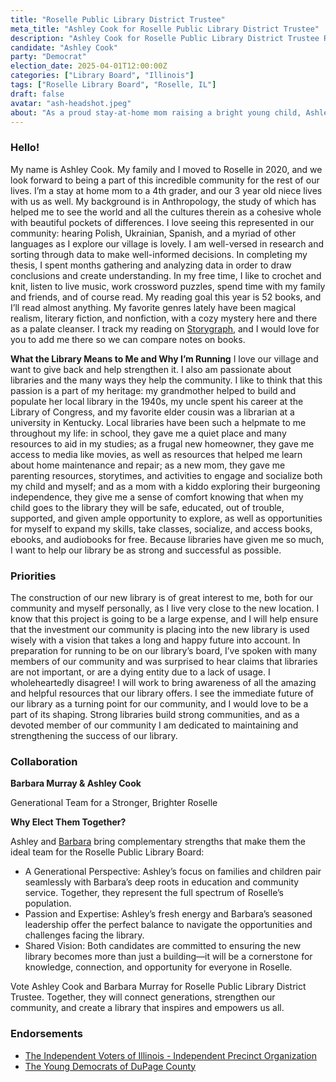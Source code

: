 ```yaml
---
title: "Roselle Public Library District Trustee"
meta_title: "Ashley Cook for Roselle Public Library District Trustee"
description: "Ashley Cook for Roselle Public Library District Trustee Roselle, IL April 1 Election Library Board"
candidate: "Ashley Cook"
party: "Democrat"
election_date: 2025-04-01T12:00:00Z
categories: ["Library Board", "Illinois"]
tags: ["Roselle Library Board", "Roselle, IL"]
draft: false
avatar: "ash-headshot.jpeg"
about: "As a proud stay-at-home mom raising a bright young child, Ashley knows firsthand the importance of creating spaces where children can explore, learn, and dream big. The new $22 million library building is a once-in-a-generation opportunity, and Ashley is excited to ensure it becomes a vibrant, inclusive hub for families in Roselle. Ashley’s vision centers on fostering early childhood literacy, offering safe spaces for teens, and providing career resources for adults. As someone deeply invested in Roselle’s future, she will bring a mom’s perspective, fresh ideas, and unwavering dedication to creating a library that serves the diverse needs of the community—today and for decades to come."
---
```


### Hello!

My name is Ashley Cook. My family and I moved to Roselle in 2020, and we look forward to being a part of this incredible community for the rest of our lives. I’m a stay at home mom to a 4th grader, and our 3 year old niece lives with us as well. My background is in Anthropology, the study of which has helped me to see the world and all the cultures therein as a cohesive whole with beautiful pockets of differences. I love seeing this represented in our community: hearing Polish, Ukrainian, Spanish, and a myriad of other languages as I explore our village is lovely. I am well-versed in research and sorting through data to make well-informed decisions. In completing my thesis, I spent months gathering and analyzing data in order to draw conclusions and create understanding. 
In my free time, I like to crochet and knit, listen to live music, work crossword puzzles, spend time with my family and friends, and of course read. My reading goal this year is 52 books, and I’ll read almost anything. My favorite genres lately have been magical realism, literary fiction, and nonfiction, with a cozy mystery here and there as a palate cleanser. I track my reading on [Storygraph](https://app.thestorygraph.com/profile/ashtivist), and I would love for you to add me there so we can compare notes on books. 

**What the Library Means to Me and Why I’m Running**
I love our village and want to give back and help strengthen it. I also am passionate about libraries and the many ways they help the community. I like to think that this passion is a part of my heritage: my grandmother helped to build and populate her local library in the 1940s, my uncle spent his career at the Library of Congress, and my favorite elder cousin was a librarian at a university in Kentucky. Local libraries have been such a helpmate to me throughout my life: in school, they gave me a quiet place and many resources to aid in my studies; as a frugal new homeowner, they gave me access to media like movies, as well as resources that helped me learn about home maintenance and repair; as a new mom, they gave me parenting resources, storytimes, and activities to engage and socialize both my child and myself; and as a mom with a kiddo exploring their burgeoning independence, they give me a sense of comfort knowing that when my child goes to the library they will be safe, educated, out of trouble, supported, and given ample opportunity to explore, as well as opportunities for myself to expand my skills, take classes, socialize, and access books, ebooks, and audiobooks for free. Because libraries have given me so much, I want to help our library be as strong and successful as possible.


### Priorities

The construction of our new library is of great interest to me, both for our community and myself personally, as I live very close to the new location. I know that this project is going to be a large expense, and I will help ensure that the investment our community is placing into the new library is used wisely with a vision that takes a long and happy future into account. In preparation for running to be on our library’s board, I’ve spoken with many members of our community and was surprised to hear claims that libraries are not important, or are a dying entity due to a lack of usage. I wholeheartedly disagree! I will work to bring awareness of all the amazing and helpful resources that our library offers. I see the immediate future of our library as a turning point for our community, and I would love to be a part of its shaping. Strong libraries build strong communities, and as a devoted member of our community I am dedicated to maintaining and strengthening the success of our library.

### Collaboration

**Barbara Murray & Ashley Cook**

Generational Team for a Stronger, Brighter Roselle

**Why Elect Them Together?**

Ashley and [Barbara](../barbara-k-murray/) bring complementary strengths that make them the ideal team for the Roselle Public Library Board: 

- A Generational Perspective: Ashley’s focus on families and children pair seamlessly with Barbara’s deep roots in education and community service. Together, they represent the full spectrum of Roselle’s population. 
- Passion and Expertise: Ashley’s fresh energy and Barbara’s seasoned leadership offer the perfect balance to navigate the opportunities and challenges facing the library. 
- Shared Vision: Both candidates are committed to ensuring the new library becomes more than just a building—it will be a cornerstone for knowledge, connection, and opportunity for everyone in Roselle. 

Vote Ashley Cook and Barbara Murray for Roselle Public Library District Trustee. Together, they will connect generations, strengthen our community, and create a library that inspires and empowers us all. 

### Endorsements

* [The Independent Voters of Illinois - Independent Precinct Organization](https://www.iviipo.org/)
* [The Young Democrats of DuPage County](https://www.instagram.com/youngdemsofdupage/)
